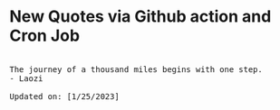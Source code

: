 # New Quotes via Github action and Cron Job

<pre>
<!-- #quote -->
The journey of a thousand miles begins with one step.
- Laozi

Updated on: [1/25/2023]
<!-- #quoteEnd -->
</pre>
